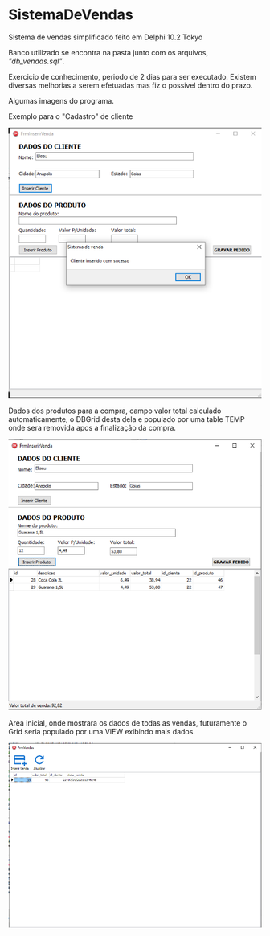 # SistemaDeVendas
Sistema de vendas simplificado feito em Delphi 10.2 Tokyo

Banco utilizado se encontra na pasta junto com os arquivos, *"db_vendas.sql"*.

Exercicio de conhecimento, periodo de 2 dias para ser executado.
Existem diversas melhorias a serem efetuadas mas fiz o possivel dentro do prazo.

Algumas imagens do programa.

Exemplo para o "Cadastro" de cliente

![](Imagens/Screenshot_24.png)

Dados dos produtos para a compra, campo valor total calculado automaticamente, o DBGrid desta dela e populado por uma table TEMP onde sera removida apos a finalização da compra.

![](Imagens/Screenshot_26.png)

Area inicial, onde mostrara os dados de todas as vendas, futuramente o Grid seria populado por uma VIEW exibindo mais dados.

![](Imagens/Screenshot_27.png)

